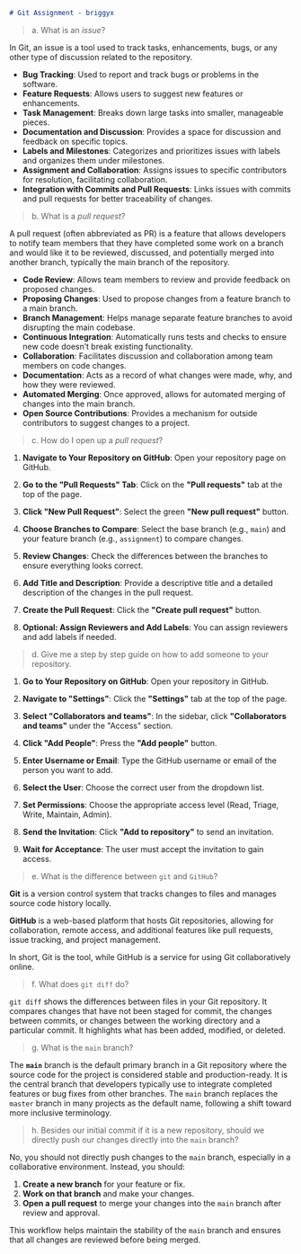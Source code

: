 ```markdown
# Git Assignment - briggyx
```

> a. What is an _issue_?

In Git, an issue is a tool used to track tasks, enhancements, bugs, or any other type of discussion related to the repository.

- **Bug Tracking**: Used to report and track bugs or problems in the software.
- **Feature Requests**: Allows users to suggest new features or enhancements.
- **Task Management**: Breaks down large tasks into smaller, manageable pieces.
- **Documentation and Discussion**: Provides a space for discussion and feedback on specific topics.
- **Labels and Milestones**: Categorizes and prioritizes issues with labels and organizes them under milestones.
- **Assignment and Collaboration**: Assigns issues to specific contributors for resolution, facilitating collaboration.
- **Integration with Commits and Pull Requests**: Links issues with commits and pull requests for better traceability of changes.

> b. What is a _pull request_?

A pull request (often abbreviated as PR) is a feature that allows developers to notify team members that they have completed some work on a branch and would like it to be reviewed, discussed, and potentially merged into another branch, typically the main branch of the repository.

- **Code Review**: Allows team members to review and provide feedback on proposed changes.
- **Proposing Changes**: Used to propose changes from a feature branch to a main branch.
- **Branch Management**: Helps manage separate feature branches to avoid disrupting the main codebase.
- **Continuous Integration**: Automatically runs tests and checks to ensure new code doesn’t break existing functionality.
- **Collaboration**: Facilitates discussion and collaboration among team members on code changes.
- **Documentation**: Acts as a record of what changes were made, why, and how they were reviewed.
- **Automated Merging**: Once approved, allows for automated merging of changes into the main branch.
- **Open Source Contributions**: Provides a mechanism for outside contributors to suggest changes to a project.

> c. How do I open up a _pull request_?

1. **Navigate to Your Repository on GitHub**: Open your repository page on GitHub.

2. **Go to the "Pull Requests" Tab**: Click on the **"Pull requests"** tab at the top of the page.

3. **Click "New Pull Request"**: Select the green **"New pull request"** button.

4. **Choose Branches to Compare**: Select the base branch (e.g., `main`) and your feature branch (e.g., `assignment`) to compare changes.

5. **Review Changes**: Check the differences between the branches to ensure everything looks correct.

6. **Add Title and Description**: Provide a descriptive title and a detailed description of the changes in the pull request.

7. **Create the Pull Request**: Click the **"Create pull request"** button.

8. **Optional: Assign Reviewers and Add Labels**: You can assign reviewers and add labels if needed.

> d. Give me a step by step guide on how to add someone to your repository.

1. **Go to Your Repository on GitHub**: Open your repository in GitHub.

2. **Navigate to "Settings"**: Click the **"Settings"** tab at the top of the page.

3. **Select "Collaborators and teams"**: In the sidebar, click **"Collaborators and teams"** under the "Access" section.

4. **Click "Add People"**: Press the **"Add people"** button.

5. **Enter Username or Email**: Type the GitHub username or email of the person you want to add.

6. **Select the User**: Choose the correct user from the dropdown list.

7. **Set Permissions**: Choose the appropriate access level (Read, Triage, Write, Maintain, Admin).

8. **Send the Invitation**: Click **"Add to repository"** to send an invitation.

9. **Wait for Acceptance**: The user must accept the invitation to gain access.

> e. What is the difference between `git` and `GitHub`?

**Git** is a version control system that tracks changes to files and manages source code history locally. 

**GitHub** is a web-based platform that hosts Git repositories, allowing for collaboration, remote access, and additional features like pull requests, issue tracking, and project management. 

In short, Git is the tool, while GitHub is a service for using Git collaboratively online.

> f. What does `git diff` do?

`git diff` shows the differences between files in your Git repository. It compares changes that have not been staged for commit, the changes between commits, or changes between the working directory and a particular commit. It highlights what has been added, modified, or deleted.

> g. What is the `main` branch?

The **`main`** branch is the default primary branch in a Git repository where the source code for the project is considered stable and production-ready. It is the central branch that developers typically use to integrate completed features or bug fixes from other branches. The `main` branch replaces the `master` branch in many projects as the default name, following a shift toward more inclusive terminology.

> h. Besides our initial commit if it is a new repository, should we directly push our changes directly into the `main` branch?

No, you should not directly push changes to the `main` branch, especially in a collaborative environment. Instead, you should:

1. **Create a new branch** for your feature or fix.
2. **Work on that branch** and make your changes.
3. **Open a pull request** to merge your changes into the `main` branch after review and approval.

This workflow helps maintain the stability of the `main` branch and ensures that all changes are reviewed before being merged.